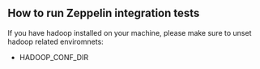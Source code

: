 ## How to run Zeppelin integration tests

If you have hadoop installed on your machine, please make sure to unset hadoop related enviromnets:
* HADOOP_CONF_DIR